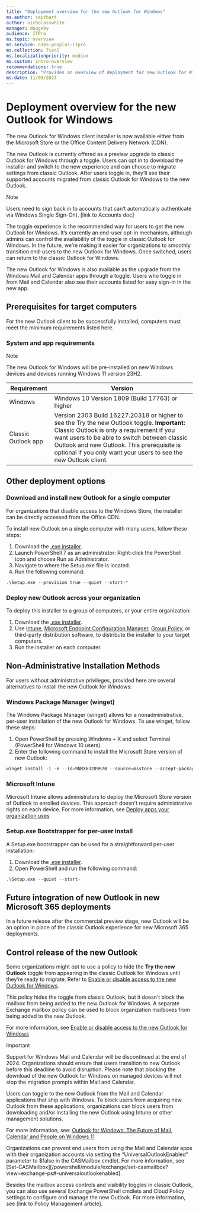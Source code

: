 ```yaml
---
title: "Deployment overview for the new Outlook for Windows"
ms.author: caithart
author: nicholasswhite
manager: dougeby
audience: ITPro
ms.topic: overview
ms.service: o365-proplus-itpro
ms.collection: Tier2
ms.localizationpriority: medium
ms.custom: intro-overview
recommendations: true
description: "Provides an overview of deployment for new Outlook for Windows"
ms.date: 11/09/2023
---
```


# Deployment overview for the new Outlook for Windows

The new Outlook for Windows client installer is now available either from the Microsoft Store or the Office Content Delivery Network (CDN).

The new Outlook is currently offered as a preview upgrade to classic Outlook for Windows through a toggle. Users can opt in to download the installer and switch to the new experience and can choose to migrate settings from classic Outlook. After users toggle in, they’ll see their supported accounts migrated from classic Outlook for Windows to the new Outlook.

> [!NOTE]
> Users need to sign back in to accounts that can’t automatically authenticate via Windows Single Sign-On). [link to Accounts doc]

The toggle experience is the recommended way for users to get the new Outlook for Windows. It’s currently an end-user opt-in mechanism, although admins can control the availability of the toggle in classic Outlook for Windows. In the future, we’re making it easier for organizations to smoothly transition end-users to the new Outlook for Windows. Once switched, users can return to the classic Outlook for Windows.

The new Outlook for Windows is also available as the upgrade from the Windows Mail and Calendar apps through a toggle. Users who toggle in from Mail and Calendar also see their accounts listed for easy sign-in in the new app.

## Prerequisites for target computers

For the new Outlook client to be successfully installed, computers must meet the minimum requirements listed here.

### System and app requirements

> [!NOTE] 
> The new Outlook for Windows will be pre-installed on new Windows devices and devices running Windows 11 version 23H2.

Requirement | Version
------------|-------
Windows | Windows 10 Version 1809 (Build 17763) or higher
Classic Outlook app | Version 2303 Build 16227.20318 or higher to see the Try the new Outlook toggle. **Important:** Classic Outlook is only a requirement if you want users to be able to switch between classic Outlook and new Outlook. This prerequisite is optional if you only want your users to see the new Outlook client.

## Other deployment options

### Download and install new Outlook for a single computer
For organizations that disable access to the Windows Store, the installer can be directly accessed from the Office CDN.

To install new Outlook on a single computer with many users, follow these steps:
1. Download the [.exe installer](https://go.microsoft.com/fwlink/?linkid=2207851).
2. Launch PowerShell 7 as an administrator: Right-click the PowerShell icon and choose Run as Administrator.
3. Navigate to where the Setup.exe file is located.
4. Run the following command: 
```powershell
.\Setup.exe --provision true --quiet --start-*
```

### Deploy new Outlook across your organization
To deploy this installer to a group of computers, or your entire organization:
1. Download the [.exe installer](https://go.microsoft.com/fwlink/?linkid=2207851).
2. Use [Intune](/mem/intune/fundamentals/what-is-intune), [Microsoft Endpoint Configuration Manager](/mem/configmgr/core/understand/introduction), [Group Policy](/troubleshoot/windows-server/group-policy/use-group-policy-to-install-software), or third-party distribution software, to distribute the installer to your target computers.
3. Run the installer on each computer.

## Non-Administrative Installation Methods

For users without administrative privileges, provided here are several alternatives to install the new Outlook for Windows:

### Windows Package Manager (winget)

The Windows Package Manager (winget) allows for a nonadministrative, per-user installation of the new Outlook for Windows. To use winget, follow these steps:

1. Open PowerShell by pressing Windows + X and select Terminal (PowerShell for Windows 10 users).
2. Enter the following command to install the Microsoft Store version of new Outlook:
```powershell
winget install -i -e --id=9NRX63209R7B --source=msstore --accept-package-agreements
```

### Microsoft Intune

Microsoft Intune allows administrators to deploy the Microsoft Store version of Outlook to enrolled devices. This approach doesn't require administrative rights on each device. For more information, see [Deploy apps your organization uses](/mem/intune/fundamentals/manage-apps#deploy-apps-your-organization-uses)

### Setup.exe Bootstrapper for per-user install

A Setup.exe bootstrapper can be used for a straightforward per-user installation:

1. Download the [.exe installer](https://go.microsoft.com/fwlink/?linkid=2207851).
2. Open PowerShell and run the following command:
```powershell
.\Setup.exe --quiet --start-
```

## Future integration of new Outlook in new Microsoft 365 deployments

In a future release after the commercial preview stage, new Outlook will be an option in place of the classic Outlook experience for new Microsoft 365 deployments.

## Control release of the new Outlook

Some organizations might opt to use a policy to hide the **Try the new Outlook** toggle from appearing in the classic Outlook for Windows until they’re ready to migrate. Refer to [Enable or disable access to the new Outlook for Windows](/exchange/clients-and-mobile-in-exchange-online/outlook-on-the-web/enable-disable-employee-access-new-outlook#use-the-registry-to-enable-or-disable-the-new-outlook-toggle-in-outlook-desktop).

This policy hides the toggle from classic Outlook, but it doesn’t block the mailbox from being added to the new Outlook for Windows. A separate Exchange mailbox policy can be used to block organization mailboxes from being added to the new Outlook.

For more information, see [Enable or disable access to the new Outlook for Windows](/exchange/clients-and-mobile-in-exchange-online/outlook-on-the-web/enable-disable-employee-access-new-outlook#enable-or-disable-the-new-outlook-for-windows-for-an-individual-mailbox)

> [!IMPORTANT]
> Support for Windows Mail and Calendar will be discontinued at the end of 2024. Organizations should ensure that users transition to new Outlook before this deadline to avoid disruption. Please note that blocking the download of the new Outlook for Windows on managed devices will not stop the migration prompts within Mail and Calendar.

Users can toggle to the new Outlook from the Mail and Calendar applications that ship with Windows. To block users from acquiring new Outlook from these applications, organizations can block users from downloading and/or installing the new Outlook using Intune or other management solutions.

For more information, see: [Outlook for Windows: The Future of Mail, Calendar and People on Windows 11](https://support.microsoft.com/office/outlook-for-windows-the-future-of-mail-calendar-and-people-on-windows-11-715fc27c-e0f4-4652-9174-47faa751b199)

Organizations can prevent end users from using the Mail and Calendar apps with their organization accounts via setting the “UniversalOutlookEnabled” parameter to $false in the CASMailbox cmdlet. For more information, see [Set-CASMailbox][/powershell/module/exchange/set-casmailbox?view=exchange-ps#-universaloutlookenabled].

Besides the mailbox access controls and visibility toggles in classic Outlook, you can also use several Exchange PowerShell cmdlets and Cloud Policy settings to configure and manage the new Outlook. For more information, see [link to Policy Management article].